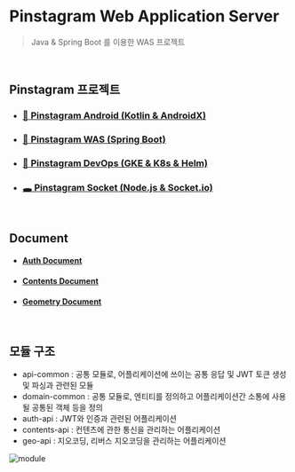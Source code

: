 # Pinstagram Web Application Server

> Java & Spring Boot 를 이용한 WAS 프로젝트

<br>

## Pinstagram 프로젝트

- ### [📱 Pinstagram Android (Kotlin & AndroidX)](https://github.com/banziha104/pinstagram_android)
- ### [🍃 Pinstagram WAS (Spring Boot)](https://github.com/banziha104/pinstagram-was)
- ### [🚚 Pinstagram DevOps (GKE & K8s & Helm)](https://github.com/banziha104/pinstagram_charts)
- ### [🕳 Pinstagram Socket (Node.js & Socket.io)](https://github.com/banziha104/pinstagram_socket)

<br>

## Document 

- #### [Auth Document](https://www.coguri.shop/auth/docs/index.html)
- #### [Contents Document](https://www.coguri.shop/contents/docs/index.html)
- #### [Geometry Document](https://www.coguri.shop/geometry/docs/index.html)

<br>

## 모듈 구조 

- api-common : 공통 모듈로, 어플리케이션에 쓰이는 공통 응답 및 JWT 토큰 생성 및 파싱과 관련된 모듈 
- domain-common : 공통 모듈로, 엔티티를 정의하고 어플리케이션간 소통에 사용될 공통된 객체 등을 정의 
- auth-api : JWT와 인증과 관련된 어플리케이션
- contents-api : 컨텐츠에 관한 통신을 관리하는 어플리케이션
- geo-api : 지오코딩, 리버스 지오코딩을 관리하는 어플리케이션

![module]()
